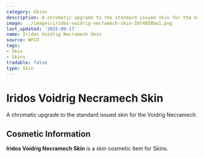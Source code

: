 ```yaml
---
category: Skins
description: A chromatic upgrade to the standard issued skin for the Voidrig Necramech.
image: ../images/iridos-voidrig-necramech-skin-3bf4858be1.png
last_updated: '2025-09-17'
name: Iridos Voidrig Necramech Skin
source: WFCD
tags:
- Skin
- Skins
tradable: false
type: Skin
---
```


# Iridos Voidrig Necramech Skin

A chromatic upgrade to the standard issued skin for the Voidrig Necramech.

## Cosmetic Information

**Iridos Voidrig Necramech Skin** is a skin cosmetic item for Skins.

